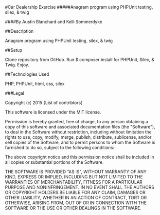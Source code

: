 #Car Dealership Exercise
#####Anagram program using PHPUnit testing, silex, & twig

####By Austin Blanchard and Kelli Sommerdyke

##Description

Anagram program using PHPUnit testing, silex, & twig

##Setup

Clone repository from GitHub.
Run $ composer install for PHPUnit, Silex, & Twig.
Enjoy.

##Technologies Used

PHP, PHPUnit, html, css, silex

###Legal

Copyright (c) 2015 {List of contribtors}

This software is licensed under the MIT license.

Permission is hereby granted, free of charge, to any person obtaining a copy of this software and associated documentation files (the "Software"), to deal in the Software without restriction, including without limitation the rights to use, copy, modify, merge, publish, distribute, sublicense, and/or sell copies of the Software, and to permit persons to whom the Software is furnished to do so, subject to the following conditions:

The above copyright notice and this permission notice shall be included in all copies or substantial portions of the Software.

THE SOFTWARE IS PROVIDED "AS IS", WITHOUT WARRANTY OF ANY KIND, EXPRESS OR IMPLIED, INCLUDING BUT NOT LIMITED TO THE WARRANTIES OF MERCHANTABILITY, FITNESS FOR A PARTICULAR PURPOSE AND NONINFRINGEMENT. IN NO EVENT SHALL THE AUTHORS OR COPYRIGHT HOLDERS BE LIABLE FOR ANY CLAIM, DAMAGES OR OTHER LIABILITY, WHETHER IN AN ACTION OF CONTRACT, TORT OR OTHERWISE, ARISING FROM, OUT OF OR IN CONNECTION WITH THE SOFTWARE OR THE USE OR OTHER DEALINGS IN THE SOFTWARE.
